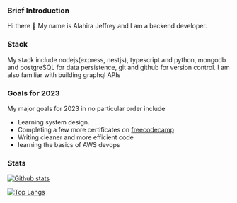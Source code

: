 ### Brief Introduction

Hi there 👋 My name is Alahira Jeffrey and I am a backend developer. 

### Stack
My stack include nodejs(express, nestjs), typescript and python, mongodb and postgreSQL for data persistence, git and github for version control. I am also familiar with building graphql APIs

### Goals for 2023

My major goals for 2023 in no particular order include
- Learning system design.
- Completing a few more certificates on [freecodecamp](https://www.freecodecamp.org/learn)
- Writing cleaner and more efficient code 
- learning the basics of AWS devops

### Stats
[![Github stats](https://github-readme-stats.vercel.app/api/top-langs/?username=alahirajeffrey)](https://github.com/anuraghazra/github-readme-stats)

[![Top Langs](https://github-readme-stats-git-masterrstaa-rickstaa.vercel.app/api?username=alahirajeffrey)](https://github.com/anuraghazra/github-readme-stats)
